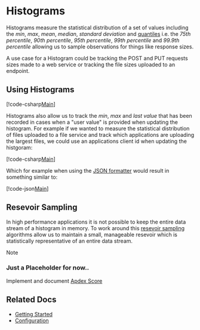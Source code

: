 # Histograms

Histograms measure the statistical distribution of a set of values including the *min*, *max*, *mean*, *median*, *standard deviation* and [quantiles](https://en.wikipedia.org/wiki/Quantile) i.e. the *75th percentile*, *90th percentile*, *95th percentile*, *99th percentile* and *99.9th percentile* allowing us to sample observations for things like response sizes. 

A use case for a Histogram could be tracking the POST and PUT requests sizes made to a web service or tracking the file sizes uploaded to an endpoint.

## Using Histograms

[!code-csharp[Main](../../src/samples/Histograms.cs?start=3&end=22&highlight=15)]

Histograms also allow us to track the *min*, *max* and *last value* that has been recorded in cases when a "user value" is provided when updating the histogram. For example if we wanted to measure the statistical distribution of files uploaded to a file service and track which applications are uploading the largest files, we could use an applications client id when updating the histgoram:

[!code-csharp[Main](../../src/samples/Histograms.cs?start=26&end=33)]

Which for example when using the [JSON formatter](../intro.md#configuring-a-web-host) would result in something similar to:

[!code-json[Main](../../src/samples/HistogramExample.json)]    

## Resevoir Sampling

In high performance applications it is not possible to keep the entire data stream of a histogram in memory. To work around this [resevoir sampling](../sampling/index.md) algorithms allow us to maintain a small, manageable resevoir which is statistically representative of an entire data stream.

> [!NOTE]
> ### Just a Placeholder for now..
> Implement and document  [Apdex Score](https://en.wikipedia.org/wiki/Apdex)

## Related Docs

- [Getting Started](../intro.md#measuring-application-metrics)
- [Configuration](../fundamentals/configuration.md)